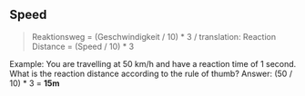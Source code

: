 ## Speed

> Reaktionsweg = (Geschwindigkeit / 10) * 3    / translation: Reaction Distance = (Speed / 10) * 3

Example: You are travelling at 50 km/h and have a reaction time of 1 second. What is the reaction distance according to the rule of thumb?
Answer: (50 / 10) * 3 = **15m**